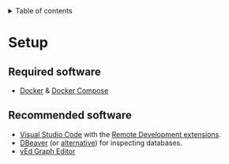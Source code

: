 <details>
  <summary>Table of contents</summary>

- [Setup](#setup)
  - [Required software](#required-software)
  - [Recommended software](#recommended-software)

</details>

# Setup

## Required software

- [Docker](https://docs.docker.com) & [Docker Compose](https://docs.docker.com/compose)

## Recommended software

- [Visual Studio Code](https://code.visualstudio.com) with the [Remote Development extensions](https://marketplace.visualstudio.com/items?itemName=ms-vscode-remote.vscode-remote-extensionpack).
- [DBeaver](https://dbeaver.io) (or [alternative](https://alternativeto.net/software/dbeaver)) for inspecting databases.
- [yEd Graph Editor](https://www.yworks.com/products/yed)
